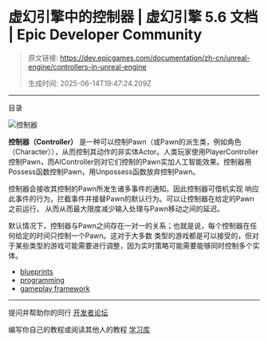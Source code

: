 # 虚幻引擎中的控制器 | 虚幻引擎 5.6 文档 | Epic Developer Community

> 原文链接: https://dev.epicgames.com/documentation/zh-cn/unreal-engine/controllers-in-unreal-engine
> 
> 生成时间: 2025-06-14T19:47:24.209Z

---

目录

![控制器](https://dev.epicgames.com/community/api/documentation/image/35a4f9a8-8a5c-45e0-a880-d236e1c7feec?resizing_type=fill&width=1920&height=335)

**控制器（Controller）** 是一种可以控制Pawn（或Pawn的派生类，例如角色（Character）），从而控制其动作的非实体Actor。人类玩家使用PlayerController控制Pawn，而AIController则对它们控制的Pawn实加人工智能效果。控制器用Possess函数控制Pawn，用Unpossess函数放弃控制Pawn。

控制器会接收其控制的Pawn所发生诸多事件的通知。因此控制器可借机实现 响应此事件的行为，拦截事件并接替Pawn的默认行为。可以让控制器在给定的Pawn之前运行， 从而从而最大限度减少输入处理与Pawn移动之间的延迟。

默认情况下，控制器与Pawn之间存在一对一的关系；也就是说，每个控制器在任何给定的时间只控制一个Pawn。这对于大多数 类型的游戏都是可以接受的，但对于某些类型的游戏可能需要进行调整，因为实时策略可能需要能够同时控制多个实体。

-   [blueprints](https://dev.epicgames.com/community/search?query=blueprints)
-   [programming](https://dev.epicgames.com/community/search?query=programming)
-   [gameplay framework](https://dev.epicgames.com/community/search?query=gameplay%20framework)

* * *

提问并帮助你的同行 [开发者论坛](https://forums.unrealengine.com/categories?tag=unreal-engine)

编写你自己的教程或阅读其他人的教程 [学习库](https://dev.epicgames.com/community/unreal-engine/learning)